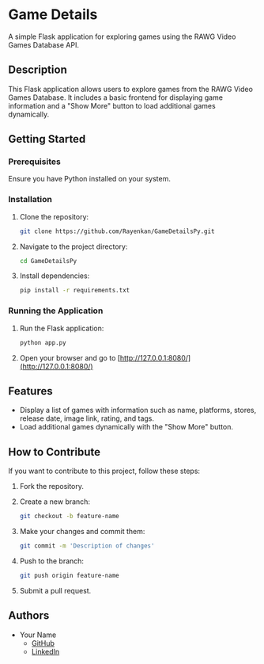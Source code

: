 # Game Details

A simple Flask application for exploring games using the RAWG Video Games Database API.

## Description

This Flask application allows users to explore games from the RAWG Video Games Database. It includes a basic frontend for displaying game information and a "Show More" button to load additional games dynamically.

## Getting Started

### Prerequisites

Ensure you have Python installed on your system.

### Installation

1. Clone the repository:

    ```bash
    git clone https://github.com/Rayenkan/GameDetailsPy.git
    ```

2. Navigate to the project directory:

    ```bash
    cd GameDetailsPy
    ```

3. Install dependencies:

    ```bash
    pip install -r requirements.txt
    ```

### Running the Application

1. Run the Flask application:

    ```bash
    python app.py
    ```

2. Open your browser and go to [http://127.0.0.1:8080/](http://127.0.0.1:8080/)

## Features

- Display a list of games with information such as name, platforms, stores, release date, image link, rating, and tags.
- Load additional games dynamically with the "Show More" button.

## How to Contribute

If you want to contribute to this project, follow these steps:

1. Fork the repository.
2. Create a new branch:

    ```bash
    git checkout -b feature-name
    ```

3. Make your changes and commit them:

    ```bash
    git commit -m 'Description of changes'
    ```

4. Push to the branch:

    ```bash
    git push origin feature-name
    ```

5. Submit a pull request.

## Authors

- Your Name
  - [GitHub](https://github.com/your-username)
  - [LinkedIn](https://www.linkedin.com/in/your-linkedin-profile/)

